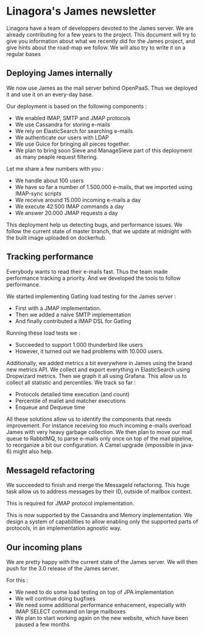 # Linagora's James newsletter

Linagora have a team of developpers devoted to the James server. We are already contributing for a few years to the project. This document will try to give you information about what we recently did for the James project, and give hints about the road-map we follow. We will also try to write it on a regular bases

## Deploying James internally

We now use James as the mail server behind OpenPaaS. Thus we deployed it and use it on an every-day base.

Our deployment is based on the following components :
 - We enabled IMAP, SMTP and JMAP protocols
 - We use Cassandra for storing e-mails
 - We rely on ElasticSearch for searching e-mails
 - We authenticate our users with LDAP
 - We use Guice for bringing all pieces together.
 - We plan to bring soon Sieve and ManageSieve part of this deployment as many peaple request filtering.

Let me share a few numbers with you :

 - We handle about 100 users
 - We have so far a number of 1.500.000 e-mails, that we imported using IMAP-sync scripts
 - We receive around 15.000 incoming e-mails a day
 - We execute 42.500 IMAP commands a day
 - We answer 20.000 JMAP requests a day

This deployment help us detecting bugs, and performance issues. We follow the current state of master branch, that we update at midnight 
with the built image uploaded on dockerhub.

## Tracking performance

Everybody wants to read their e-mails fast. Thus the team made performance tracking a priority. And we developed the tools to follow performance.

We started implementing Gatling load testing for the James server :

  - First with a JMAP implementation.
  - Then we added a naive SMTP implementation
  - And finally contributed a IMAP DSL for Gatling

Running these load tests we :

  - Succeeded to support 1.000 thunderbird like users
  - However, it turned out we had problems with 10.000 users.

Additionally, we added metrics a bit everywhere in James using the brand new metrics API. We collect and export everything in ElasticSearch using Dropwizard metrics. Then we graph it all using Grafana. This allow us to collect all statistic and percentiles. We track so far :

  - Protocols detailed time execution (and count)
  - Percentile of mailet and matcher executions
  - Enqueue and Dequeue time

All these solutions allow us to identify the components that needs improvement. For instance receiving too much incoming e-mails overload James with very heavy garbage collection. We then plan to move our mail queue to RabbitMQ, to parse e-mails only once on top of the mail pipeline, to reorganize a bit our configuration. A Camel upgrade (impossible in java-6) might also help.
 
 ## MessageId refactoring
 
 We succeeded to finish and merge the MessageId refactoring. This huge task allow us to address messages by their ID, outside of mailbox context.
 
 This is required for JMAP protocol implementation.
 
 This is now supported by the Cassandra and Memory implementation. We design a system of capabilities to allow enabling only the supported parts of protocols, in an implementation agnostic way.
 
 ## Our incoming plans
 
 We are pretty happy with the current state of the James server. We will then push for the 3.0 release of the James server.
 
 For this :
 
  - We need to do some load testing on top of JPA implementation
  - We will continue doing bugfixes
  - We need some additional performance enhacement, especially with IMAP SELECT command on large mailboxes
  - We plan to start working again on the new website, which have been paused a few months
 
 
 
 
 
 
 
